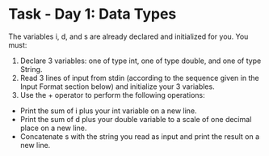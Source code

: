 # Task - Day 1: Data Types

The variables i, d, and s are already declared and initialized for you. You must:
1. Declare 3 variables: one of type int, one of type double, and one of type String.
2. Read 3 lines of input from stdin (according to the sequence given in the Input Format section below) and initialize your 3 variables.
3. Use the + operator to perform the following operations:
- Print the sum of i plus your int variable on a new line.
- Print the sum of d plus your double variable to a scale of one decimal place on a new line.
- Concatenate s with the string you read as input and print the result on a new line.
